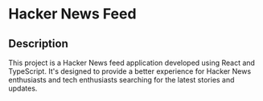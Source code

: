 # Hacker News Feed

## Description
This project is a Hacker News feed application developed using React and TypeScript. It's designed to provide a better experience for Hacker News enthusiasts and tech enthusiasts searching for the latest stories and updates.
